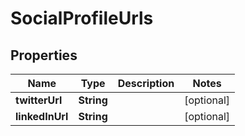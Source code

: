 

# SocialProfileUrls


## Properties

| Name | Type | Description | Notes |
|------------ | ------------- | ------------- | -------------|
|**twitterUrl** | **String** |  |  [optional] |
|**linkedInUrl** | **String** |  |  [optional] |



